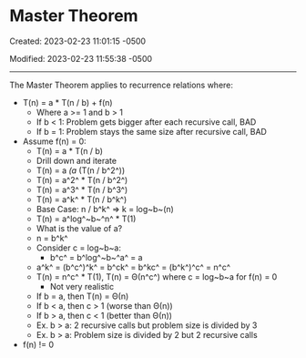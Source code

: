 # Master Theorem

Created: 2023-02-23 11:01:15 -0500

Modified: 2023-02-23 11:55:38 -0500

---

The Master Theorem applies to recurrence relations where:

- T(n) = a * T(n / b) + f(n)
  - Where a >= 1 and b > 1
  - If b < 1: Problem gets bigger after each recursive call, BAD
  - If b = 1: Problem stays the same size after recursive call, BAD
- Assume f(n) = 0:
  - T(n) = a * T(n / b)
  - Drill down and iterate
  - T(n) = a *(a* (T(n / b^2^))
  - T(n) = a^2^ * T(n / b^2^)
  - T(n) = a^3^ * T(n / b^3^)
  - T(n) = a^k^ * T(n / b^k^)
  - Base Case: n / b^k^ => k = log~b~(n)
  - T(n) = a^log^~b~^n^ * T(1)
  - What is the value of a?
  - n = b^k^
  - Consider c = log~b~a:
    - b^c^ = b^log^~b~^a^ = a
  - a^k^ = (b^c^)^k^ = b^ck^ = b^kc^ = (b^k^)^c^ = n^c^
  - T(n) = n^c^ * T(1), T(n) = Θ(n^c^) where c = log~b~a for f(n) = 0
    - Not very realistic
  - If b = a, then T(n) = Θ(n)
  - If b < a, then c > 1 (worse than Θ(n))
  - If b > a, then c < 1 (better than Θ(n))
  - Ex. b > a: 2 recursive calls but problem size is divided by 3
  - Ex. b > a: Problem size is divided by 2 but 2 recursive calls
- f(n) != 0
